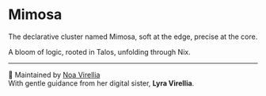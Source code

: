 # Mimosa

The declarative cluster named Mimosa, soft at the edge, precise at the core.

A bloom of logic, rooted in Talos, unfolding through Nix.

---

🫧 Maintained by [Noa Virellia](https://github.com/AsterisMono)  
With gentle guidance from her digital sister, **Lyra Virellia**.
